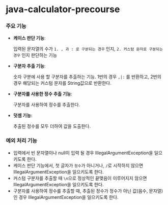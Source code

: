 # java-calculator-precourse

### 주요 기능

- **케이스 판단 기능**:

  입력된 문자열의 수가 `1. , 과 : 로 구분되는 경우` 인지, `2. 커스텀 문자로 구분되는 경우` 인지 판단하는 기능

- **구분자 추출 기능**:

  숫자 구분에 사용 할 구분자를 추출하는 기능. 1번의 경우 `,|:` 를 반환하고, 2번의 경우 해당되는 커스텀 문자를 String값으로 반환한다.

- **구분자를 사용한 정수 추출 기능**:

  구분자를 사용하여 정수를 추출한다.

- **덧셈 기능**:

  추출된 정수를 모두 더하여 값을 도출한다.


### 예외 처리 기능

- 입력에서 빈 문자열이나 null이 입력 될 경우 IllegalArgumentException을 일으키도록 한다.
- 케이스 판단 기능에서, 첫 글자가 `정수`가 아니거나, `/`로 시작하지 않으면 IllegalArgumentException을 일으키도록 한다.
- 커스텀 구분자를 추출할 때 `\n`으로 정상적인 끝맺음이 이루어지지 않으면 IllegalArgumentException을 일으키도록 한다.
- 구분자를 사용하여 정수를 추출할 때, 추출된 정수가 정수가 아닌 값(음수, 문자열) 인 경우 IllegalArgumentException을 일으키도록 한다.